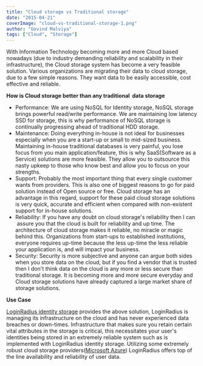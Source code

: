 ```yaml
---
title: "Cloud storage vs Traditional storage"
date: "2015-04-21"
coverImage: "cloud-vs-traditional-storage-1.png"
author: "Govind Malviya"
tags: ["Cloud", "Storage"]
---
```


With Information Technology becoming more and more Cloud based nowadays (due to industry demanding reliability and scalability in their infrastructure), the Cloud storage system has become a very feasible solution. Various organizations are migrating their data to cloud storage, due to a few simple reasons. They want data to be easily accessible, cost effective and reliable.

****How is Cloud storage better than any traditional  data storage****

- Performance: We are using NoSQL for Identity storage, NoSQL storage brings powerful read/write performance. We are maintaining low latency SSD for storage, this is why performance of NoSQL storage is continually progressing ahead of traditional HDD storage.
- Maintenance: Doing everything in-house is not ideal for businesses especially when you are a start-up or small to mid-sized business. Maintaining in-house traditional databases is very painful, you lose focus from you main application/feature, this is why SaaS(Software as a Service) solutions are more feasible. They allow you to outsource this nasty upkeep to those who know best and allow you to focus on your strengths.
- Support: Probably the most important thing that every single customer wants from providers. This is also one of biggest reasons to go for paid solution instead of Open source or free. Cloud storage has an advantage in this regard, support for these paid cloud storage solutions is very quick, accurate and efficient when compared with non-existent support for in-house solutions.
- Reliability: If you have any doubt on cloud storage's reliability then I can  assure you that the cloud is built for reliability and up time. The architecture of cloud storage makes it reliable, no miracle or magic behind this. Organizations from start-ups to established institutions, everyone requires up-time because the less up-time the less reliable your application is, and will impact your business.
- Security: Security is more subjective and anyone can argue both sides when you store data on the cloud, but if you find a vendor that is trusted then I don't think data on the cloud is any more or less secure than traditional storage. It is becoming more and more secure everyday and Cloud storage solutions have already captured a large market share of storage solutions.

****Use Case****

[LoginRadius identity storage](https://www.loginradius.com/) provides the above solution, LoginRadius is managing its infrastructure on the cloud and has never experienced data breaches or down-times. Infrastructure that makes sure you retain certain vital attributes in the storage is critical, this necessitates your user's identities being stored in an extremely reliable system such as is implemented with LoginRadius identity storage. Utilizing some extremely robust cloud storage providers([Microsoft Azure](http://azure.microsoft.com/en-us/)) LoginRadius offers top of the line availability and reliability of user data.
